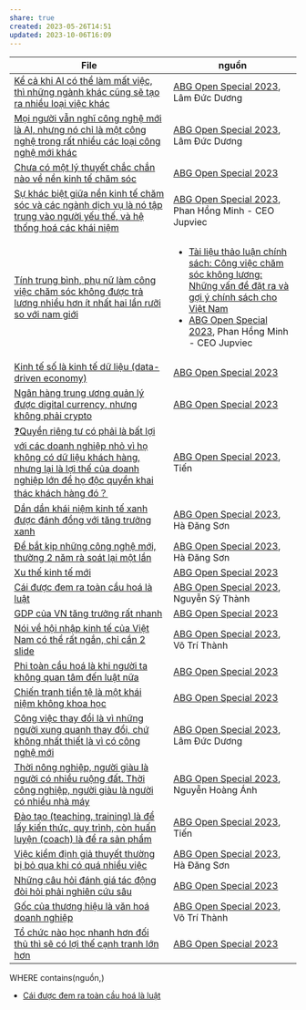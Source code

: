 ```yaml
---
share: true
created: 2023-05-26T14:51
updated: 2023-10-06T16:09
---
```

| File                                                                                                                                                                                                                                                                                                                                                                                                                                                                                | nguồn                                                                                                                                                                                                                                                                                                      |
| ----------------------------------------------------------------------------------------------------------------------------------------------------------------------------------------------------------------------------------------------------------------------------------------------------------------------------------------------------------------------------------------------------------------------------------------------------------------------------------- | ---------------------------------------------------------------------------------------------------------------------------------------------------------------------------------------------------------------------------------------------------------------------------------------------------------- |
| [Kể cả khi AI có thể làm mất việc, thì những ngành khác cũng sẽ tạo ra nhiều loại việc khác](../../Kinh%20t%E1%BA%BF.%20T%C3%A2m%20l%C3%BD%20h%E1%BB%8Dc%20qu%E1%BA%A3n%20l%C3%BD%20v%C3%A0%20lao%20%C4%91%E1%BB%99ng/Kinh%20t%E1%BA%BF/C%C3%A1c%20lo%E1%BA%A1i%20h%C3%ACnh%20kinh%20t%E1%BA%BF%20m%E1%BB%9Bi/K%E1%BB%83%20c%E1%BA%A3%20khi%20AI%20c%C3%B3%20th%E1%BB%83%20l%C3%A0m%20m%E1%BA%A5t%20vi%E1%BB%87c,%20th%C3%AC%20nh%E1%BB%AFng%20ng%C3%A0nh%20kh%C3%A1c%20c%C5%A9ng%20s%E1%BA%BD%20t%E1%BA%A1o%20ra%20nhi%E1%BB%81u%20lo%E1%BA%A1i%20vi%E1%BB%87c%20kh%C3%A1c.md)                                                                                                                                                                                              | [ABG Open Special 2023](ABG%20Open%20Special%202023.md), Lâm Đức Dương                                                                                                                                                                                                                                                                   |
| [Mọi người vẫn nghĩ công nghệ mới là AI, nhưng nó chỉ là một công nghệ trong rất nhiều các loại công nghệ mới khác](../../Kinh%20t%E1%BA%BF.%20T%C3%A2m%20l%C3%BD%20h%E1%BB%8Dc%20qu%E1%BA%A3n%20l%C3%BD%20v%C3%A0%20lao%20%C4%91%E1%BB%99ng/Kinh%20t%E1%BA%BF/C%C3%A1c%20lo%E1%BA%A1i%20h%C3%ACnh%20kinh%20t%E1%BA%BF%20m%E1%BB%9Bi/M%E1%BB%8Di%20ng%C6%B0%E1%BB%9Di%20v%E1%BA%ABn%20ngh%C4%A9%20c%C3%B4ng%20ngh%E1%BB%87%20m%E1%BB%9Bi%20l%C3%A0%20AI,%20nh%C6%B0ng%20n%C3%B3%20ch%E1%BB%89%20l%C3%A0%20m%E1%BB%99t%20c%C3%B4ng%20ngh%E1%BB%87%20trong%20r%E1%BA%A5t%20nhi%E1%BB%81u%20c%C3%A1c%20lo%E1%BA%A1i%20c%C3%B4ng%20ngh%E1%BB%87%20m%E1%BB%9Bi%20kh%C3%A1c.md)                                                                                                                                                | [ABG Open Special 2023](ABG%20Open%20Special%202023.md), Lâm Đức Dương                                                                                                                                                                                                                                                                   |
| [Chưa có một lý thuyết chắc chắn nào về nền kinh tế chăm sóc](../../Kinh%20t%E1%BA%BF.%20T%C3%A2m%20l%C3%BD%20h%E1%BB%8Dc%20qu%E1%BA%A3n%20l%C3%BD%20v%C3%A0%20lao%20%C4%91%E1%BB%99ng/Kinh%20t%E1%BA%BF/C%C3%A1c%20lo%E1%BA%A1i%20h%C3%ACnh%20kinh%20t%E1%BA%BF%20m%E1%BB%9Bi/N%E1%BB%81n%20kinh%20t%E1%BA%BF%20ch%C4%83m%20s%C3%B3c/Ch%C6%B0a%20c%C3%B3%20m%E1%BB%99t%20l%C3%BD%20thuy%E1%BA%BFt%20ch%E1%BA%AFc%20ch%E1%BA%AFn%20n%C3%A0o%20v%E1%BB%81%20n%E1%BB%81n%20kinh%20t%E1%BA%BF%20ch%C4%83m%20s%C3%B3c.md)                                                                                                                                                                                                                                       | [ABG Open Special 2023](ABG%20Open%20Special%202023.md)                                                                                                                                                                                                                     |
| [Sự khác biệt giữa nền kinh tế chăm sóc và các ngành dịch vụ là nó tập trung vào người yếu thế, và hệ thống hoá các khái niệm](../../Kinh%20t%E1%BA%BF.%20T%C3%A2m%20l%C3%BD%20h%E1%BB%8Dc%20qu%E1%BA%A3n%20l%C3%BD%20v%C3%A0%20lao%20%C4%91%E1%BB%99ng/Kinh%20t%E1%BA%BF/C%C3%A1c%20lo%E1%BA%A1i%20h%C3%ACnh%20kinh%20t%E1%BA%BF%20m%E1%BB%9Bi/N%E1%BB%81n%20kinh%20t%E1%BA%BF%20ch%C4%83m%20s%C3%B3c/S%E1%BB%B1%20kh%C3%A1c%20bi%E1%BB%87t%20gi%E1%BB%AFa%20n%E1%BB%81n%20kinh%20t%E1%BA%BF%20ch%C4%83m%20s%C3%B3c%20v%C3%A0%20c%C3%A1c%20ng%C3%A0nh%20d%E1%BB%8Bch%20v%E1%BB%A5%20l%C3%A0%20n%C3%B3%20t%E1%BA%ADp%20trung%20v%C3%A0o%20ng%C6%B0%E1%BB%9Di%20y%E1%BA%BFu%20th%E1%BA%BF,%20v%C3%A0%20h%E1%BB%87%20th%E1%BB%91ng%20ho%C3%A1%20c%C3%A1c%20kh%C3%A1i%20ni%E1%BB%87m.md)                                                                                                     | [ABG Open Special 2023](ABG%20Open%20Special%202023.md), Phan Hồng Minh - CEO Jupviec                                                                                                                                                                                                                                                    |
| [Tính trung bình, phụ nữ làm công việc chăm sóc không được trả lương nhiều hơn ít nhất hai lần rưỡi so với nam giới](../../Kinh%20t%E1%BA%BF.%20T%C3%A2m%20l%C3%BD%20h%E1%BB%8Dc%20qu%E1%BA%A3n%20l%C3%BD%20v%C3%A0%20lao%20%C4%91%E1%BB%99ng/Kinh%20t%E1%BA%BF/C%C3%A1c%20lo%E1%BA%A1i%20h%C3%ACnh%20kinh%20t%E1%BA%BF%20m%E1%BB%9Bi/N%E1%BB%81n%20kinh%20t%E1%BA%BF%20ch%C4%83m%20s%C3%B3c/T%C3%ADnh%20trung%20b%C3%ACnh,%20ph%E1%BB%A5%20n%E1%BB%AF%20l%C3%A0m%20c%C3%B4ng%20vi%E1%BB%87c%20ch%C4%83m%20s%C3%B3c%20kh%C3%B4ng%20%C4%91%C6%B0%E1%BB%A3c%20tr%E1%BA%A3%20l%C6%B0%C6%A1ng%20nhi%E1%BB%81u%20h%C6%A1n%20%C3%ADt%20nh%E1%BA%A5t%20hai%20l%E1%BA%A7n%20r%C6%B0%E1%BB%A1i%20so%20v%E1%BB%9Bi%20nam%20gi%E1%BB%9Bi.md)                                                                                                                         | <ul><li>[Tài liệu thảo luận chính sách: Công việc chăm sóc không lương: Những vấn đề đặt ra và gợi ý chính sách cho Việt Nam](https://vietnam.un.org/sites/default/files/2019-08/Unpaid_Care_and_Domestic_Work_-_Tieng_Viet.pdf)</li><li>[ABG Open Special 2023](ABG%20Open%20Special%202023.md), Phan Hồng Minh - CEO Jupviec</li></ul> |
| [Kinh tế số là kinh tế dữ liệu (data-driven economy)](../../Kinh%20t%E1%BA%BF.%20T%C3%A2m%20l%C3%BD%20h%E1%BB%8Dc%20qu%E1%BA%A3n%20l%C3%BD%20v%C3%A0%20lao%20%C4%91%E1%BB%99ng/Kinh%20t%E1%BA%BF/C%C3%A1c%20lo%E1%BA%A1i%20h%C3%ACnh%20kinh%20t%E1%BA%BF%20m%E1%BB%9Bi/N%E1%BB%81n%20kinh%20t%E1%BA%BF%20s%E1%BB%91/Kinh%20t%E1%BA%BF%20s%E1%BB%91%20l%C3%A0%20kinh%20t%E1%BA%BF%20d%E1%BB%AF%20li%E1%BB%87u%20(data-driven%20economy).md)                                                                                                                                                                                                                                                             | [ABG Open Special 2023](ABG%20Open%20Special%202023.md)                                                                                                                                                                                                                     |
| [Ngân hàng trung ương quản lý được digital currency, nhưng không phải crypto](../../Kinh%20t%E1%BA%BF.%20T%C3%A2m%20l%C3%BD%20h%E1%BB%8Dc%20qu%E1%BA%A3n%20l%C3%BD%20v%C3%A0%20lao%20%C4%91%E1%BB%99ng/Kinh%20t%E1%BA%BF/C%C3%A1c%20lo%E1%BA%A1i%20h%C3%ACnh%20kinh%20t%E1%BA%BF%20m%E1%BB%9Bi/N%E1%BB%81n%20kinh%20t%E1%BA%BF%20s%E1%BB%91/Ng%C3%A2n%20h%C3%A0ng%20trung%20%C6%B0%C6%A1ng%20qu%E1%BA%A3n%20l%C3%BD%20%C4%91%C6%B0%E1%BB%A3c%20digital%20currency,%20nh%C6%B0ng%20kh%C3%B4ng%20ph%E1%BA%A3i%20crypto.md)                                                                                                                                                                                                             | [ABG Open Special 2023](ABG%20Open%20Special%202023.md)                                                                                                                                                                                                                     |
| [❓Quyền riêng tư có phải là bất lợi với các doanh nghiệp nhỏ vì họ không có dữ liệu khách hàng, nhưng lại là lợi thế của doanh nghiệp lớn để họ độc quyền khai thác khách hàng đó？](../../Kinh%20t%E1%BA%BF.%20T%C3%A2m%20l%C3%BD%20h%E1%BB%8Dc%20qu%E1%BA%A3n%20l%C3%BD%20v%C3%A0%20lao%20%C4%91%E1%BB%99ng/Kinh%20t%E1%BA%BF/C%C3%A1c%20lo%E1%BA%A1i%20h%C3%ACnh%20kinh%20t%E1%BA%BF%20m%E1%BB%9Bi/N%E1%BB%81n%20kinh%20t%E1%BA%BF%20s%E1%BB%91/%E2%9D%93Quy%E1%BB%81n%20ri%C3%AAng%20t%C6%B0%20c%C3%B3%20ph%E1%BA%A3i%20l%C3%A0%20b%E1%BA%A5t%20l%E1%BB%A3i%20v%E1%BB%9Bi%20c%C3%A1c%20doanh%20nghi%E1%BB%87p%20nh%E1%BB%8F%20v%C3%AC%20h%E1%BB%8D%20kh%C3%B4ng%20c%C3%B3%20d%E1%BB%AF%20li%E1%BB%87u%20kh%C3%A1ch%20h%C3%A0ng,%20nh%C6%B0ng%20l%E1%BA%A1i%20l%C3%A0%20l%E1%BB%A3i%20th%E1%BA%BF%20c%E1%BB%A7a%20doanh%20nghi%E1%BB%87p%20l%E1%BB%9Bn%20%C4%91%E1%BB%83%20h%E1%BB%8D%20%C4%91%E1%BB%99c%20quy%E1%BB%81n%20khai%20th%C3%A1c%20kh%C3%A1ch%20h%C3%A0ng%20%C4%91%C3%B3%EF%BC%9F.md) | [ABG Open Special 2023](ABG%20Open%20Special%202023.md), Tiến                                                                                                                                                                                                                                                                            |
| [Dần dần khái niệm kinh tế xanh được đánh đồng với tăng trưởng xanh](../../Kinh%20t%E1%BA%BF.%20T%C3%A2m%20l%C3%BD%20h%E1%BB%8Dc%20qu%E1%BA%A3n%20l%C3%BD%20v%C3%A0%20lao%20%C4%91%E1%BB%99ng/Kinh%20t%E1%BA%BF/C%C3%A1c%20lo%E1%BA%A1i%20h%C3%ACnh%20kinh%20t%E1%BA%BF%20m%E1%BB%9Bi/N%E1%BB%81n%20kinh%20t%E1%BA%BF%20xanh/D%E1%BA%A7n%20d%E1%BA%A7n%20kh%C3%A1i%20ni%E1%BB%87m%20kinh%20t%E1%BA%BF%20xanh%20%C4%91%C6%B0%E1%BB%A3c%20%C4%91%C3%A1nh%20%C4%91%E1%BB%93ng%20v%E1%BB%9Bi%20t%C4%83ng%20tr%C6%B0%E1%BB%9Fng%20xanh.md)                                                                                                                                                                                                                             | [ABG Open Special 2023](ABG%20Open%20Special%202023.md), Hà Đăng Sơn                                                                                                                                                                                                                                                                     |
| [Để bắt kịp những công nghệ mới, thường 2 năm rà soát lại một lần](../../Kinh%20t%E1%BA%BF.%20T%C3%A2m%20l%C3%BD%20h%E1%BB%8Dc%20qu%E1%BA%A3n%20l%C3%BD%20v%C3%A0%20lao%20%C4%91%E1%BB%99ng/Kinh%20t%E1%BA%BF/C%C3%A1c%20lo%E1%BA%A1i%20h%C3%ACnh%20kinh%20t%E1%BA%BF%20m%E1%BB%9Bi/N%E1%BB%81n%20kinh%20t%E1%BA%BF%20xanh/%C4%90%E1%BB%83%20b%E1%BA%AFt%20k%E1%BB%8Bp%20nh%E1%BB%AFng%20c%C3%B4ng%20ngh%E1%BB%87%20m%E1%BB%9Bi,%20th%C6%B0%E1%BB%9Dng%202%20n%C4%83m%20r%C3%A0%20so%C3%A1t%20l%E1%BA%A1i%20m%E1%BB%99t%20l%E1%BA%A7n.md)                                                                                                                                                                                                                                 | [ABG Open Special 2023](ABG%20Open%20Special%202023.md), Hà Đăng Sơn                                                                                                                                                                                                                                                                     |
| [Xu thế kinh tế mới](../../Kinh%20t%E1%BA%BF.%20T%C3%A2m%20l%C3%BD%20h%E1%BB%8Dc%20qu%E1%BA%A3n%20l%C3%BD%20v%C3%A0%20lao%20%C4%91%E1%BB%99ng/Kinh%20t%E1%BA%BF/C%C3%A1c%20lo%E1%BA%A1i%20h%C3%ACnh%20kinh%20t%E1%BA%BF%20m%E1%BB%9Bi/Xu%20th%E1%BA%BF%20kinh%20t%E1%BA%BF%20m%E1%BB%9Bi.md)                                                                                                                                                                                                                                                                                                                                              | [ABG Open Special 2023](ABG%20Open%20Special%202023.md)                                                                                                                                                                                                                     |
| [Cái được đem ra toàn cầu hoá là luật](../../Kinh%20t%E1%BA%BF.%20T%C3%A2m%20l%C3%BD%20h%E1%BB%8Dc%20qu%E1%BA%A3n%20l%C3%BD%20v%C3%A0%20lao%20%C4%91%E1%BB%99ng/Kinh%20t%E1%BA%BF/Kinh%20t%E1%BA%BF%20v%C4%A9%20m%C3%B4,%20to%C3%A0n%20c%E1%BA%A7u%20ho%C3%A1/C%C3%A1i%20%C4%91%C6%B0%E1%BB%A3c%20%C4%91em%20ra%20to%C3%A0n%20c%E1%BA%A7u%20ho%C3%A1%20l%C3%A0%20lu%E1%BA%ADt.md)                                                                                                                                                                                                                                                                                                        | [ABG Open Special 2023](ABG%20Open%20Special%202023.md), Nguyễn Sỹ Thành                                                                                                                                                                                                                                                                 |
| [GDP của VN tăng trưởng rất nhanh](../../Kinh%20t%E1%BA%BF.%20T%C3%A2m%20l%C3%BD%20h%E1%BB%8Dc%20qu%E1%BA%A3n%20l%C3%BD%20v%C3%A0%20lao%20%C4%91%E1%BB%99ng/Kinh%20t%E1%BA%BF/Kinh%20t%E1%BA%BF%20v%C4%A9%20m%C3%B4,%20to%C3%A0n%20c%E1%BA%A7u%20ho%C3%A1/GDP%20c%E1%BB%A7a%20VN%20t%C4%83ng%20tr%C6%B0%E1%BB%9Fng%20r%E1%BA%A5t%20nhanh.md)                                                                                                                                                                                                                                                                                                                | [ABG Open Special 2023](ABG%20Open%20Special%202023.md)                                                                                                                                                                                                                     |
| [Nói về hội nhập kinh tế của Việt Nam có thể rất ngắn, chỉ cần 2 slide](../../Kinh%20t%E1%BA%BF.%20T%C3%A2m%20l%C3%BD%20h%E1%BB%8Dc%20qu%E1%BA%A3n%20l%C3%BD%20v%C3%A0%20lao%20%C4%91%E1%BB%99ng/Kinh%20t%E1%BA%BF/Kinh%20t%E1%BA%BF%20v%C4%A9%20m%C3%B4,%20to%C3%A0n%20c%E1%BA%A7u%20ho%C3%A1/N%C3%B3i%20v%E1%BB%81%20h%E1%BB%99i%20nh%E1%BA%ADp%20kinh%20t%E1%BA%BF%20c%E1%BB%A7a%20Vi%E1%BB%87t%20Nam%20c%C3%B3%20th%E1%BB%83%20r%E1%BA%A5t%20ng%E1%BA%AFn,%20ch%E1%BB%89%20c%E1%BA%A7n%202%20slide.md)                                                                                                                                                                                                                                      | [ABG Open Special 2023](ABG%20Open%20Special%202023.md), Võ Trí Thành                                                                                                                                                                                                                                                                    |
| [Phi toàn cầu hoá là khi người ta không quan tâm đến luật nữa](../../Kinh%20t%E1%BA%BF.%20T%C3%A2m%20l%C3%BD%20h%E1%BB%8Dc%20qu%E1%BA%A3n%20l%C3%BD%20v%C3%A0%20lao%20%C4%91%E1%BB%99ng/Kinh%20t%E1%BA%BF/Kinh%20t%E1%BA%BF%20v%C4%A9%20m%C3%B4,%20to%C3%A0n%20c%E1%BA%A7u%20ho%C3%A1/Phi%20to%C3%A0n%20c%E1%BA%A7u%20ho%C3%A1%20l%C3%A0%20khi%20ng%C6%B0%E1%BB%9Di%20ta%20kh%C3%B4ng%20quan%20t%C3%A2m%20%C4%91%E1%BA%BFn%20lu%E1%BA%ADt%20n%E1%BB%AFa.md)                                                                                                                                                                                                                                                        | [ABG Open Special 2023](ABG%20Open%20Special%202023.md)                                                                                                                                                                                                                     |
| [Chiến tranh tiền tệ là một khái niệm không khoa học](../../Kinh%20t%E1%BA%BF.%20T%C3%A2m%20l%C3%BD%20h%E1%BB%8Dc%20qu%E1%BA%A3n%20l%C3%BD%20v%C3%A0%20lao%20%C4%91%E1%BB%99ng/Kinh%20t%E1%BA%BF/L%E1%BB%8Bch%20s%E1%BB%AD,%20tri%E1%BA%BFt%20h%E1%BB%8Dc,%20ch%C3%ADnh%20tr%E1%BB%8B,%20x%C3%A3%20h%E1%BB%99i%20h%E1%BB%8Dc%20trong%20kinh%20t%E1%BA%BF/Chi%E1%BA%BFn%20tranh%20ti%E1%BB%81n%20t%E1%BB%87%20l%C3%A0%20m%E1%BB%99t%20kh%C3%A1i%20ni%E1%BB%87m%20kh%C3%B4ng%20khoa%20h%E1%BB%8Dc.md)                                                                                                                                                                                                                                              | [ABG Open Special 2023](ABG%20Open%20Special%202023.md)                                                                                                                                                                                                                     |
| [Công việc thay đổi là vì những người xung quanh thay đổi, chứ không nhất thiết là vì có công nghệ mới](../../Kinh%20t%E1%BA%BF.%20T%C3%A2m%20l%C3%BD%20h%E1%BB%8Dc%20qu%E1%BA%A3n%20l%C3%BD%20v%C3%A0%20lao%20%C4%91%E1%BB%99ng/Kinh%20t%E1%BA%BF/L%E1%BB%8Bch%20s%E1%BB%AD,%20tri%E1%BA%BFt%20h%E1%BB%8Dc,%20ch%C3%ADnh%20tr%E1%BB%8B,%20x%C3%A3%20h%E1%BB%99i%20h%E1%BB%8Dc%20trong%20kinh%20t%E1%BA%BF/C%C3%B4ng%20vi%E1%BB%87c%20thay%20%C4%91%E1%BB%95i%20l%C3%A0%20v%C3%AC%20nh%E1%BB%AFng%20ng%C6%B0%E1%BB%9Di%20xung%20quanh%20thay%20%C4%91%E1%BB%95i,%20ch%E1%BB%A9%20kh%C3%B4ng%20nh%E1%BA%A5t%20thi%E1%BA%BFt%20l%C3%A0%20v%C3%AC%20c%C3%B3%20c%C3%B4ng%20ngh%E1%BB%87%20m%E1%BB%9Bi.md)                                                                                                                                          | [ABG Open Special 2023](ABG%20Open%20Special%202023.md), Lâm Đức Dương                                                                                                                                                                                                                                                                   |
| [Thời nông nghiệp, người giàu là người có nhiều ruộng đất. Thời công nghiệp, người  giàu là người có nhiều nhà máy](../../Kinh%20t%E1%BA%BF.%20T%C3%A2m%20l%C3%BD%20h%E1%BB%8Dc%20qu%E1%BA%A3n%20l%C3%BD%20v%C3%A0%20lao%20%C4%91%E1%BB%99ng/Kinh%20t%E1%BA%BF/L%E1%BB%8Bch%20s%E1%BB%AD,%20tri%E1%BA%BFt%20h%E1%BB%8Dc,%20ch%C3%ADnh%20tr%E1%BB%8B,%20x%C3%A3%20h%E1%BB%99i%20h%E1%BB%8Dc%20trong%20kinh%20t%E1%BA%BF/Th%E1%BB%9Di%20n%C3%B4ng%20nghi%E1%BB%87p,%20ng%C6%B0%E1%BB%9Di%20gi%C3%A0u%20l%C3%A0%20ng%C6%B0%E1%BB%9Di%20c%C3%B3%20nhi%E1%BB%81u%20ru%E1%BB%99ng%20%C4%91%E1%BA%A5t.%20Th%E1%BB%9Di%20c%C3%B4ng%20nghi%E1%BB%87p,%20ng%C6%B0%E1%BB%9Di%20%20gi%C3%A0u%20l%C3%A0%20ng%C6%B0%E1%BB%9Di%20c%C3%B3%20nhi%E1%BB%81u%20nh%C3%A0%20m%C3%A1y.md)                                                                                                                  | [ABG Open Special 2023](ABG%20Open%20Special%202023.md), Nguyễn Hoàng Ánh                                                                                                                                                                                                                                                                |
| [Đào tạo (teaching, training) là để lấy kiến thức, quy trình, còn huấn luyện (coach) là để ra sản phẩm](../../Ngh%C4%A9%20v%E1%BB%81%20vi%E1%BB%87c%20ngh%C4%A9/H%E1%BB%8Dc%20t%E1%BA%ADp,%20hi%E1%BB%83u%20bi%E1%BA%BFt/%C4%90%C3%A0o%20t%E1%BA%A1o%20(teaching,%20training)%20l%C3%A0%20%C4%91%E1%BB%83%20l%E1%BA%A5y%20ki%E1%BA%BFn%20th%E1%BB%A9c,%20quy%20tr%C3%ACnh,%20c%C3%B2n%20hu%E1%BA%A5n%20luy%E1%BB%87n%20(coach)%20l%C3%A0%20%C4%91%E1%BB%83%20ra%20s%E1%BA%A3n%20ph%E1%BA%A9m.md)                                                                                                                                                                                                             | [ABG Open Special 2023](ABG%20Open%20Special%202023.md), Tiến                                                                                                                                                                                                                                                                            |
| [Việc kiểm định giả thuyết thường bị bỏ qua khi có quá nhiều việc](../../Qu%E1%BA%A3n%20l%C3%BD%20d%E1%BB%B1%20%C3%A1n,%20ph%C3%A1t%20tri%E1%BB%83n%20s%E1%BA%A3n%20ph%E1%BA%A9m,%20x%C3%A2y%20d%E1%BB%B1ng%20t%E1%BB%95%20ch%E1%BB%A9c/Ph%C3%A1t%20tri%E1%BB%83n%20s%E1%BA%A3n%20ph%E1%BA%A9m/Ki%E1%BB%83m%20%C4%91%E1%BB%8Bnh%20gi%E1%BA%A3%20thuy%E1%BA%BFt/Vi%E1%BB%87c%20ki%E1%BB%83m%20%C4%91%E1%BB%8Bnh%20gi%E1%BA%A3%20thuy%E1%BA%BFt%20th%C6%B0%E1%BB%9Dng%20b%E1%BB%8B%20b%E1%BB%8F%20qua%20khi%20c%C3%B3%20qu%C3%A1%20nhi%E1%BB%81u%20vi%E1%BB%87c.md)                                                                                                                                                                                                                              | [ABG Open Special 2023](ABG%20Open%20Special%202023.md), Hà Đăng Sơn                                                                                                                                                                                                                                                                     |
| [Những câu hỏi đánh giá tác động đòi hỏi phải nghiên cứu sâu](../../Qu%E1%BA%A3n%20l%C3%BD%20d%E1%BB%B1%20%C3%A1n,%20ph%C3%A1t%20tri%E1%BB%83n%20s%E1%BA%A3n%20ph%E1%BA%A9m,%20x%C3%A2y%20d%E1%BB%B1ng%20t%E1%BB%95%20ch%E1%BB%A9c/Ph%C3%A1t%20tri%E1%BB%83n%20s%E1%BA%A3n%20ph%E1%BA%A9m/Nghi%C3%AAn%20c%E1%BB%A9u,%20t%C3%ACm%20%C3%BD%20t%C6%B0%E1%BB%9Fng/Nh%E1%BB%AFng%20c%C3%A2u%20h%E1%BB%8Fi%20%C4%91%C3%A1nh%20gi%C3%A1%20t%C3%A1c%20%C4%91%E1%BB%99ng%20%C4%91%C3%B2i%20h%E1%BB%8Fi%20ph%E1%BA%A3i%20nghi%C3%AAn%20c%E1%BB%A9u%20s%C3%A2u.md)                                                                                                                                                                                                                                     | [ABG Open Special 2023](ABG%20Open%20Special%202023.md)                                                                                                                                                                                                                     |
| [Gốc của thương hiệu là văn hoá doanh nghiệp](../../Qu%E1%BA%A3n%20l%C3%BD%20d%E1%BB%B1%20%C3%A1n,%20ph%C3%A1t%20tri%E1%BB%83n%20s%E1%BA%A3n%20ph%E1%BA%A9m,%20x%C3%A2y%20d%E1%BB%B1ng%20t%E1%BB%95%20ch%E1%BB%A9c/X%C3%A2y%20d%E1%BB%B1ng%20nh%C3%B3m,%20qu%E1%BA%A3n%20l%C3%BD%20nh%C3%A2n%20s%E1%BB%B1/G%E1%BB%91c%20c%E1%BB%A7a%20th%C6%B0%C6%A1ng%20hi%E1%BB%87u%20l%C3%A0%20v%C4%83n%20ho%C3%A1%20doanh%20nghi%E1%BB%87p.md)                                                                                                                                                                                                                                                                                  | [ABG Open Special 2023](ABG%20Open%20Special%202023.md), Võ Trí Thành                                                                                                                                                                                                                                                                    |
| [Tổ chức nào học nhanh hơn đối thủ thì sẽ có lợi thế cạnh tranh lớn hơn](../../Qu%E1%BA%A3n%20l%C3%BD%20d%E1%BB%B1%20%C3%A1n,%20ph%C3%A1t%20tri%E1%BB%83n%20s%E1%BA%A3n%20ph%E1%BA%A9m,%20x%C3%A2y%20d%E1%BB%B1ng%20t%E1%BB%95%20ch%E1%BB%A9c/X%C3%A2y%20d%E1%BB%B1ng%20nh%C3%B3m,%20qu%E1%BA%A3n%20l%C3%BD%20nh%C3%A2n%20s%E1%BB%B1/T%E1%BB%95%20ch%E1%BB%A9c%20h%E1%BB%8Dc%20t%E1%BA%ADp/T%E1%BB%95%20ch%E1%BB%A9c%20n%C3%A0o%20h%E1%BB%8Dc%20nhanh%20h%C6%A1n%20%C4%91%E1%BB%91i%20th%E1%BB%A7%20th%C3%AC%20s%E1%BA%BD%20c%C3%B3%20l%E1%BB%A3i%20th%E1%BA%BF%20c%E1%BA%A1nh%20tranh%20l%E1%BB%9Bn%20h%C6%A1n.md)                                                                                                                                                                                                            | [ABG Open Special 2023](ABG%20Open%20Special%202023.md)                                                                                                                                                                                                                     |

WHERE contains(nguồn,[](.md))
- [Cái được đem ra toàn cầu hoá là luật](../../Kinh%20t%E1%BA%BF.%20T%C3%A2m%20l%C3%BD%20h%E1%BB%8Dc%20qu%E1%BA%A3n%20l%C3%BD%20v%C3%A0%20lao%20%C4%91%E1%BB%99ng/Kinh%20t%E1%BA%BF/Kinh%20t%E1%BA%BF%20v%C4%A9%20m%C3%B4,%20to%C3%A0n%20c%E1%BA%A7u%20ho%C3%A1/C%C3%A1i%20%C4%91%C6%B0%E1%BB%A3c%20%C4%91em%20ra%20to%C3%A0n%20c%E1%BA%A7u%20ho%C3%A1%20l%C3%A0%20lu%E1%BA%ADt.md)

